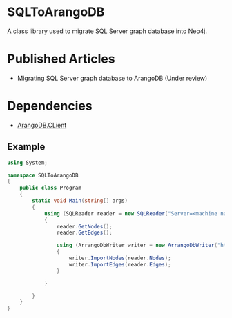 # SQLToArangoDB
A class library used to migrate SQL Server graph database into Neo4j.

# Published Articles

- Migrating SQL Server graph database to ArangoDB (Under review)

# Dependencies

- [ArangoDB.CLient](https://www.nuget.org/packages/ArangoDB.Client/)

## Example
```csharp
using System;

namespace SQLToArangoDB
{
    public class Program
    {
        static void Main(string[] args)
        {
            using (SQLReader reader = new SQLReader("Server=<machine name>\\<instance>;Database=<database name>;Trusted_Connection=yes;"))
            {
                reader.GetNodes();
                reader.GetEdges();

                using (ArrangoDbWriter writer = new ArrangoDbWriter("http://localhost:8529", "<database name>", "<user>", "<password>"))
                {
                    writer.ImportNodes(reader.Nodes);
                    writer.ImportEdges(reader.Edges);
                }

            }

        }
    }
}

```
